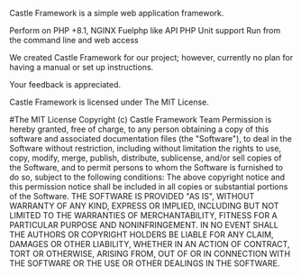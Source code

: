 Castle Framework is a simple web application framework.

Perform on PHP +8.1, NGINX
Fuelphp like API
PHP Unit support
Run from the command line and web access

We created Castle Framework for our project; however, currently no plan for having a manual or set up instructions.

Your feedback is appreciated.

Castle Framework is licensed under The MIT License.

#The MIT License
Copyright (c) Castle Framework Team
Permission is hereby granted, free of charge, to any person obtaining a copy of this software and associated documentation files (the "Software"), to deal in the Software without restriction, including without limitation the rights to use, copy, modify, merge, publish, distribute, sublicense, and/or sell copies of the Software, and to permit persons to whom the Software is furnished to do so, subject to the following conditions:
The above copyright notice and this permission notice shall be included in all copies or substantial portions of the Software.
THE SOFTWARE IS PROVIDED "AS IS", WITHOUT WARRANTY OF ANY KIND, EXPRESS OR IMPLIED, INCLUDING BUT NOT LIMITED TO THE WARRANTIES OF MERCHANTABILITY, FITNESS FOR A PARTICULAR PURPOSE AND NONINFRINGEMENT. IN NO EVENT SHALL THE AUTHORS OR COPYRIGHT HOLDERS BE LIABLE FOR ANY CLAIM, DAMAGES OR OTHER LIABILITY, WHETHER IN AN ACTION OF CONTRACT, TORT OR OTHERWISE, ARISING FROM, OUT OF OR IN CONNECTION WITH THE SOFTWARE OR THE USE OR OTHER DEALINGS IN THE SOFTWARE.
